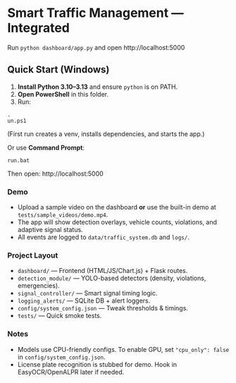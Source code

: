 # Smart Traffic Management — Integrated
Run `python dashboard/app.py` and open http://localhost:5000


## Quick Start (Windows)

1) **Install Python 3.10–3.13** and ensure `python` is on PATH.
2) **Open PowerShell** in this folder.
3) Run:
```
.un.ps1
```
   (First run creates a venv, installs dependencies, and starts the app.)

Or use **Command Prompt**:
```
run.bat
```

Then open: http://localhost:5000

### Demo
- Upload a sample video on the dashboard **or** use the built-in demo at `tests/sample_videos/demo.mp4`.
- The app will show detection overlays, vehicle counts, violations, and adaptive signal status.
- All events are logged to `data/traffic_system.db` and `logs/`.

### Project Layout
- `dashboard/` — Frontend (HTML/JS/Chart.js) + Flask routes.
- `detection_module/` — YOLO-based detectors (density, violations, emergencies).
- `signal_controller/` — Smart signal timing logic.
- `logging_alerts/` — SQLite DB + alert loggers.
- `config/system_config.json` — Tweak thresholds & timings.
- `tests/` — Quick smoke tests.

### Notes
- Models use CPU-friendly configs. To enable GPU, set `"cpu_only": false` in `config/system_config.json`.
- License plate recognition is stubbed for demo. Hook in EasyOCR/OpenALPR later if needed.
